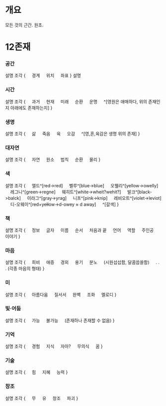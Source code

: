 # 개요
모든 것의 근간. 원초.

# 12존재
### 공간
설명
조각 {
$\quad$경계
$\quad$위치
$\quad$좌표
    }
설명
### 시간
설명
    조각 {
$\quad$과거
$\quad$현재
$\quad$미래
$\quad$순환
$\quad$운명
$\quad$^[영원은 애매하다, 위의 존재인지 아래에도 존재하는지]
    }
### 생명
설명
    조각 {
$\quad$삶
$\quad$죽음
$\quad$육
$\quad$오감
$\quad$^[영,혼,육감은 생명 위의 존재]
    } 
### 대자연
설명
    조각 {
$\quad$자연
$\quad$원소
$\quad$법칙
$\quad$순환
$\quad$물리
    }
​
### 색
설명
    조각 {
$\quad$엘드^[red->red]
$\quad$벨루^[blue->blue]
$\quad$오웰리^[yellow->owelly]
$\quad$레그니^[green->regne]
$\quad$웨히트^[white->wheit?wehit?]
$\quad$발크^[black->balck]
$\quad$이라그^[gray->yrag]
$\quad$니프^[pink->knip]
$\quad$레비오트^[violet->leviot]
$\quad$디-오웨이^[r~~e~~d+y~~ell~~ow->d-owey ≈ d away]
$\quad$^[갈색]
    }
### 책
설명
    조각 {
$\quad$정보
$\quad$글자
$\quad$이름
$\quad$순서
$\quad$처음과 끝
$\quad$언어
$\quad$역할
$\quad$주인공
$\quad$이야기
    }
### 마음
설명
    조각 {
$\quad$희비
$\quad$애증
$\quad$경외
$\quad$용기
$\quad$분노
$\quad$(시원섭섭함, 달콤씁쓸함)
$\quad$. . . (각종 마음의 형태)
    }
### 미
설명
    조각 {
$\quad$아름다움
$\quad$질서서
$\quad$완벽
$\quad$조화
$\quad$멜로디
    }
​
### 빛·어둠
설명
    조각 {
$\quad$가능
$\quad$불가능
$\quad$(존재하나 존재할 수 없음)
    }
### 기억
설명
    조각 {
$\quad$경험
$\quad$지식
$\quad$자아?
$\quad$무의식
$\quad$꿈
    }
### 기술
설명
    조각 {
$\quad$힘
$\quad$지혜
$\quad$능력
    }
### 창조
설명
    조각 {
$\quad$무
$\quad$유
$\quad$창조
$\quad$파괴
    }